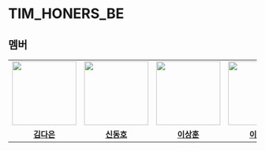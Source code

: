 # TIM_HONERS_BE

## 멤버
<table>
 <tr>
    <td align="center"><a href="https://github.com/GBAJS754"><img src="https://avatars.githubusercontent.com/GBAJS754" width="130px;" alt=""></a></td>
    <td align="center"><a href="https://github.com/khakhid"><img src="https://avatars.githubusercontent.com/khakhid" width="130px;" alt=""></a></td>
    <td align="center"><a href="https://github.com/bbearcookie"><img src="https://avatars.githubusercontent.com/bbearcookie" width="130px;" alt=""></a></td>
    <td align="center"><a href="https://github.com/colorkite10"><img src="https://avatars.githubusercontent.com/colorkite10" width="130px;" alt=""></a></td>
    <td align="center"><a href="https://github.com/DongjaJ"><img src="https://avatars.githubusercontent.com/DongjaJ" width="130px;" alt=""></a></td>
  </tr>
  <tr>
    <td align="center"><a href="https://github.com/GBAJS754"><b>김다은</b></a></td>
    <td align="center"><a href="https://github.com/khakhid"><b>신동호</b></a></td>
    <td align="center"><a href="https://github.com/bbearcookie"><b>이상훈<b></b></a></td>
    <td align="center"><a href="https://github.com/colorkite10"><b>이채연</b></a></td>
    <td align="center"><a href="https://github.com/DongjaJ"><b>정동환</b></a></td>
  </tr>
</table>
